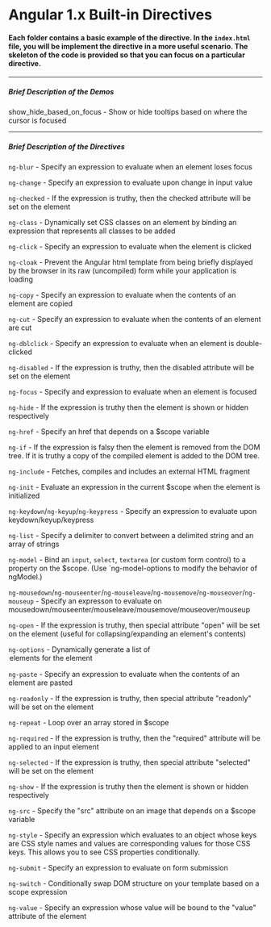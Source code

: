 # Angular 1.x Built-in Directives

#### Each folder contains a **basic** example of the directive. In the `index.html` file, you will be implement the directive in a more useful scenario. The skeleton of the code is provided so that you can focus on a particular directive.

_________________________

##### Brief Description of the Demos
show_hide_based_on_focus - Show or hide tooltips based on where the cursor is focused




_________________________
##### Brief Description of the Directives
`ng-blur` - Specify an expression to evaluate when an element loses focus

`ng-change` - Specify an expression to evaluate upon change in input value

`ng-checked` - If the expression is truthy, then the checked attribute will be set on the element

`ng-class` - Dynamically set CSS classes on an element by binding an expression that represents all classes to be added

`ng-click` - Specify an expression to evaluate when the element is clicked

`ng-cloak` - Prevent the Angular html template from being briefly displayed by the browser in its raw (uncompiled) form while your application is loading

`ng-copy` - Specify an expression to evaluate when the contents of an element are copied

`ng-cut` - Specify an expression to evaluate when the contents of an element are cut

`ng-dblclick` - Specify an expression to evaluate when an element is double-clicked

`ng-disabled` - If the expression is truthy, then the disabled attribute will be set on the element

`ng-focus` - Specify and expression to evaluate when an element is focused

`ng-hide` - If the expression is truthy then the element is shown or hidden respectively

`ng-href` - Specify an href that depends on a $scope variable

`ng-if` - If the expression is falsy then the element is removed from the DOM tree. If it is truthy a copy of the compiled element is added to the DOM tree.

`ng-include` - Fetches, compiles and includes an external HTML fragment

`ng-init` - Evaluate an expression in the current $scope when the element is initialized

`ng-keydown`/`ng-keyup`/`ng-keypress` - Specify an expression to evaluate upon keydown/keyup/keypress

`ng-list` - Specify a delimiter to convert between a delimited string and an array of strings

`ng-model` - Bind an `input`, `select`, `textarea` (or custom form control) to a property on the $scope. (Use `ng-model-options to modify the behavior of ngModel.)

`ng-mousedown`/`ng-mouseenter`/`ng-mouseleave`/`ng-mousemove`/`ng-mouseover`/`ng-mouseup` - Specify an expresson to evaluate on mousedown/mouseenter/mouseleave/mousemove/mouseover/mouseup

`ng-open` - If the expression is truthy, then special attribute "open" will be set on the element (useful for collapsing/expanding an element's contents)

`ng-options` - Dynamically generate a list of <option> elements for the <select> element

`ng-paste` - Specify an expression to evaluate when the contents of an element are pasted

`ng-readonly` - If the expression is truthy, then special attribute "readonly" will be set on the element

`ng-repeat` - Loop over an array stored in $scope

`ng-required` - If the expression is truthy, then the "required" attribute will be applied to an input element

`ng-selected` - If the expression is truthy, then special attribute "selected" will be set on the element

`ng-show` - If the expression is truthy then the element is shown or hidden respectively

`ng-src` - Specify the "src" attribute on an image that depends on a $scope variable

`ng-style` - Specify an expression which evaluates to an object whose keys are CSS style names and values are corresponding values for those CSS keys. This allows you to see CSS properties conditionally.

`ng-submit` - Specify an expression to evaluate on form submission

`ng-switch` - Conditionally swap DOM structure on your template based on a scope expression

`ng-value` - Specify an expression whose value will be bound to the "value" attribute of the element